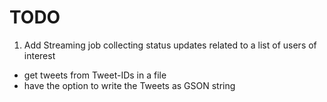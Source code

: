 # TODO


1.  Add Streaming job collecting status updates related to a list of users of interest
- get tweets from Tweet-IDs in a file
- have the option to write the Tweets as GSON string

